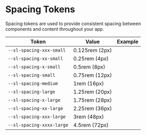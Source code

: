 # Spacing Tokens

Spacing tokens are used to provide consistent spacing between components and content throughout your app.

| Token                       | Value          | Example                                                                                                                 |
| --------------------------- | -------------- | ----------------------------------------------------------------------------------------------------------------------- |
| `--sl-spacing-xxx-small`  | 0.125rem (2px) | <div class="spacing-demo" style="width: var(--sl-spacing-xxx-small); height: var(--sl-spacing-xxx-small);"></div>   |
| `--sl-spacing-xx-small`   | 0.25rem (4px)  | <div class="spacing-demo" style="width: var(--sl-spacing-xx-small); height: var(--sl-spacing-xx-small);"></div>     |
| `--sl-spacing-x-small`    | 0.5rem (8px)   | <div class="spacing-demo" style="width: var(--sl-spacing-x-small); height: var(--sl-spacing-x-small);"></div>       |
| `--sl-spacing-small`      | 0.75rem (12px) | <div class="spacing-demo" style="width: var(--sl-spacing-small); height: var(--sl-spacing-small);"></div>           |
| `--sl-spacing-medium`     | 1rem (16px)    | <div class="spacing-demo" style="width: var(--sl-spacing-medium); height: var(--sl-spacing-medium);"></div>         |
| `--sl-spacing-large`      | 1.25rem (20px) | <div class="spacing-demo" style="width: var(--sl-spacing-large); height: var(--sl-spacing-large);"></div>           |
| `--sl-spacing-x-large`    | 1.75rem (28px) | <div class="spacing-demo" style="width: var(--sl-spacing-x-large); height: var(--sl-spacing-x-large);"></div>       |
| `--sl-spacing-xx-large`   | 2.25rem (36px) | <div class="spacing-demo" style="width: var(--sl-spacing-xx-large); height: var(--sl-spacing-xx-large);"></div>     |
| `--sl-spacing-xxx-large`  | 3rem (48px)    | <div class="spacing-demo" style="width: var(--sl-spacing-xxx-large); height: var(--sl-spacing-xxx-large);"></div>   |
| `--sl-spacing-xxxx-large` | 4.5rem (72px)  | <div class="spacing-demo" style="width: var(--sl-spacing-xxxx-large); height: var(--sl-spacing-xxxx-large);"></div> |
